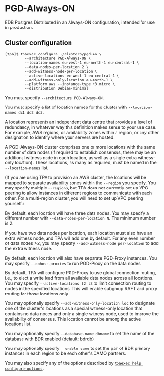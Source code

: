 # PGD-Always-ON

EDB Postgres Distributed in an Always-ON configuration, intended for use in production.

## Cluster configuration

```
[tpa]$ tpaexec configure ~/clusters/pgd-ao \
         --architecture PGD-Always-ON \
         --location-names eu-west-1 eu-north-1 eu-central-1 \
         --data-nodes-per-location 2 \
         --add-witness-node-per-location \
         --active-locations eu-west-1 eu-central-1 \
         --add-witness-only-location eu-north-1 \
         --platform aws --instance-type t3.micro \
         --distribution Debian-minimal
```

You must specify `--architecture PGD-Always-ON`.

You must specify a list of location names for the cluster with
`--location-names dc1 dc2 dc3`.

A location represents an independent data centre that provides a level
of redundancy, in whatever way this definition makes sense to your use
case. For example, AWS regions, or availability zones within a region,
or any other designation to identify where your servers are hosted.

A PGD-Always-ON cluster comprises one or more locations with the same
number of data nodes (if required to establish consensus, there may be
an additional witness node in each location, as well as a single extra
witness-only location). These locations, as many as required, must be
named in the `--location-names` list.

(If you are using TPA to provision an AWS cluster, the locations will be
mapped to separate availability zones within the `--region` you specify.
You may specify multiple `--regions`, but TPA does not currently set up
VPC peering to allow instances in different regions to communicate with
each other. For a multi-region cluster, you will need to set up VPC
peering yourself.)

By default, each location will have three data nodes. You may specify
a different number with `--data-nodes-per-location N`. The minimum
number is 2.

If you have two data nodes per location, each location must also have an
extra witness node, and TPA will add one by default. For any even number
of data nodes >2, you may specify `--add-witness-node-per-location` to
add the extra witness node.

By default, each location will also have separate PGD-Proxy instances.
You may specify `--cohost-proxies` to run PGD-Proxy on the data nodes.

By default, TPA will configure PGD-Proxy to use global connection
routing, i.e., to elect a write lead from all available data nodes
across all locations. You may specify `--active-locations l2 l3` to
limit connection routing to nodes in the specified locations. This will
enable subgroup RAFT and proxy routing for those locations only.

You may optionally specify `--add-witness-only-location loc` to
designate one of the cluster's locations as a special witness-only
location that contains no data nodes and only a single witness node,
used to improve the availability of consensus. This location cannot be
among the active locations list.

You may optionally specify `--database-name dbname` to set the name of
the database with BDR enabled (default: bdrdb).

You may optionally specify `--enable-camo` to set the pair of BDR
primary instances in each region to be each other's CAMO partners.

You may also specify any of the options described by
[`tpaexec help configure-options`](tpaexec-configure.md).
